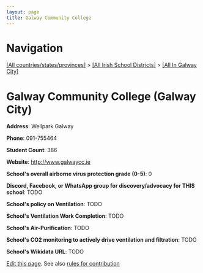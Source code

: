 ```yaml
---
layout: page
title: Galway Community College
---
```

# Navigation

[[All countries/states/provinces]](../../..) > [[All Irish School Districts]](../..) > [[All In Galway City]](..)

# Galway Community College (Galway City)

**Address**: Wellpark Galway

**Phone**: 091-755464

**Student Count**: 386

**Website**: <http://www.galwaycc.ie>

**School's overall airborne virus protection grade (0-5)**: 0

**Discord, Facebook, or WhatsApp group for discovery/advocacy for THIS school**: TODO

**School's policy on Ventilation**: TODO

**School's Ventilation Work Completion**: TODO

**School's Air-Purification**: TODO

**School's CO2 monitoring to actively drive ventilation and filtration**: TODO

**School's Wikidata URL**: TODO


[Edit this page](https://github.com/ventilate-schools/Ireland/edit/main/./Galway_City/Galway_Community_College.md). See also [rules for contribution](../../../contribution-rules/)